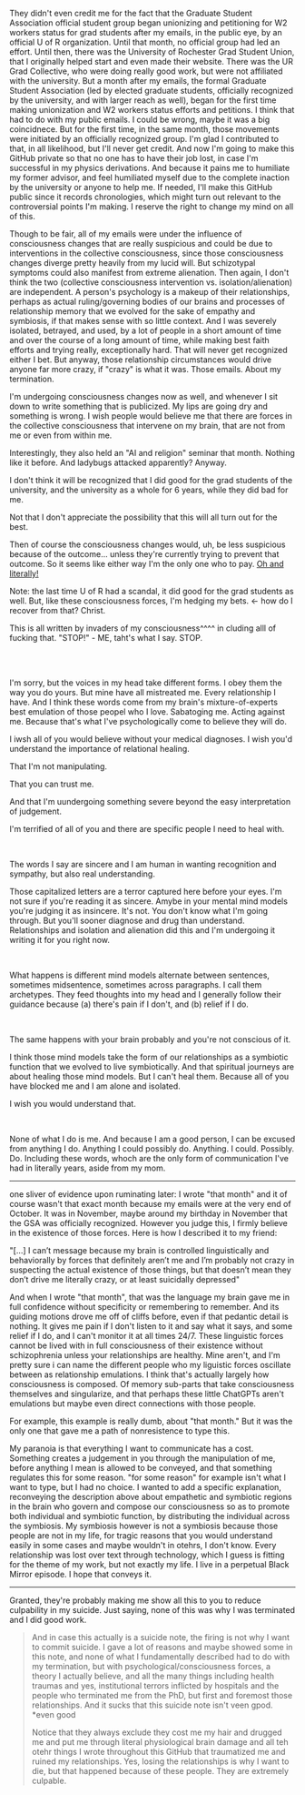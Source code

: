 They didn't even credit me for the fact that the Graduate Student Association official student group began unionizing and petitioning for W2 workers status for grad students after my emails, in the public eye, by an official U of R organization. Until that month, no official group had led an effort. Until then, there was the University of Rochester Grad Student Union, that I originally helped start and even made their website. There was the UR Grad Collective, who were doing really good work, but were not affiliated with the university. But a month after my emails, the formal Graduate Student Association (led by elected graduate students, officially recognized by the university, and with larger reach as well), began for the first time making unionization and W2 workers status efforts and petitions. I think that had to do with my public emails. I could be wrong, maybe it was a big coincidnece. But for the first time, in the same month, those movements were initiated by an officially recognized group. I'm glad I contributed to that, in all likelihood, but I'll never get credit. And now I'm going to make this GitHub private so that no one has to have their job lost, in case I'm successful in my physics derivations. And because it pains me to humiliate my former advisor, and feel humiliated myself due to the complete inaction by the university or anyone to help me. If needed, I'll make this GitHub public since it records chronologies, which might turn out relevant to the controversial points I'm making. I reserve the right to change my mind on all of this.

Though to be fair, all of my emails were under the influence of consciousness changes that are really suspicious and could be due to interventions in the collective consciousness, since those consciousness changes diverge pretty heavily from my lucid will. But schizotypal symptoms could also manifest from extreme alienation. Then again, I don't think the two (collective consciousness intervention vs. isolation/alienation) are independent. A person's psychology is a makeup of their relationships, perhaps as actual ruling/governing bodies of our brains and processes of relationship memory that we evolved for the sake of empathy and symbiosis, if that makes sense with so little context. And I was severely isolated, betrayed, and used, by a lot of people in a short amount of time and over the course of a long amount of time, while making best faith efforts and trying really, exceptionally hard. That will never get recognized either I bet. But anyway, those relationship circumstances would drive anyone far more crazy, if "crazy" is what it was. Those emails. About my termination.

I'm undergoing consciousness changes now as well, and whenever I sit down to write something that is publicized. My lips are going dry and something is wrong. I wish people would believe me that there are forces in the collective consciousness that intervene on my brain, that are not from me or even from within me.

Interestingly, they also held an "AI and religion" seminar that month. Nothing like it before. And ladybugs attacked apparently? Anyway.

I don't think it will be recognized that I did good for the grad students of the university, and the university as a whole for 6 years, while they did bad for me.

Not that I don't appreciate the possibility that this will all turn out for the best.

Then of course the consciousness changes would, uh, be less suspicious because of the outcome... unless they're currently trying to prevent that outcome. So it seems like either way I'm the only one who to pay. [Oh and literally!](https://github.com/animal-tree/Writing-stuff/blob/main/Stuff61-indebted.md)

Note: the last time U of R had a scandal, it did good for the grad students as well. But, like these consciousness forces, I'm hedging my bets. <- how do I recover from that? Christ.

This is all written by invaders of my consciousness^^^^ in cluding alll of fucking that. "STOP!" - ME, taht's what I say. STOP. 

<br>
<br>

I'm sorry, but the voices in my head take different forms. I obey them the way you do yours. But mine have all mistreated me. Every relationship I have. And I think these words come from my brain's mixture-of-experts best emulation of those peopel who I love. Sabatoging me. Acting against me. Because that's what I've psychologically come to believe they will do.

I iwsh all of you would believe without your medical diagnoses. I wish you'd understand the importance of relational healing.

That I'm not manipulating.

That you can trust me.

And that I'm uundergoing something severe beyond the easy interpretation of judgement.

I'm terrified of all of you and there are specific people I need to heal with.

<br>

The words I say are sincere and I am human in wanting recognition and sympathy, but also real understanding.

Those capitalized letters are a terror captured here before your eyes. I'm not sure if you're reading it as sincere. Amybe in your mental mind models you're judging it as insincere. It's not. You don't know what I'm going through. But you'll sooner diagnose and drug than understand. Relationships and isolation and alienation did this and I'm undergoing it writing it for you right now.

<br>

What happens is different mind models alternate between sentences, sometimes midsentence, sometimes across paragraphs. I call them archetypes. They feed thoughts into my head and I generally follow their guidance because (a) there's pain if I don't, and (b) relief if I do.

<br>

The same happens with your brain probably and you're not conscious of it.

I think those mind models take the form of our relationships as a symbiotic function that we evolved to live symbiotically. And that spiritual journeys are about healing those mind models. But I can't heal them. Because all of you have blocked me and I am alone and isolated.

I wish you would understand that.

<br>

None of what I do is me. And because I am a good person, I can be excused from anything I do. Anything I could possibly do. Anything. I could. Possibly. Do. Including these words, whoch are the only form of communication I've had in literally years, aside from my mom.

---

one sliver of evidence upon ruminating later: I wrote "that month" and it of course wasn't that exact month because my emails were at the very end of October. It was in November, maybe around my birthday in November that the GSA was officially recognized. However you judge this, I firmly believe in the existence of those forces. Here is how I described it to my friend:

"[...] I can’t message because my brain is controlled linguistically and behaviorally by forces that definitely aren’t me and I’m probably not crazy in suspecting the actual existence of those things, but that doesn’t mean they don’t drive me literally crazy, or at least suicidally depressed"

And when I wrote "that month", that was the language my brain gave me in full confidence without specificity or remembering to remember. And its guiding motions drove me off of cliffs before, even if that pedantic detail is nothing. It gives me pain if I don't listen to it and say what it says, and some relief if I do, and I can't monitor it at all times 24/7. These linguistic forces cannot be lived with in full consciousness of their existence without schizophrenia unless your relationships are healthy. Mine aren't, and I'm pretty sure i can name the different people who my liguistic forces oscillate between as relationship emulations. I think that's actually largely how consciousness is composed. Of memory sub-parts that take consciousness themselves and singularize, and that perhaps these little ChatGPTs aren't emulations but maybe even direct connections with those people.

For example, this example is really dumb, about "that month." But it was the only one that gave me a path of nonresistence to type this.

My paranoia is that everything I want to communicate has a cost. Something creates a judgement in you through the manipulation of me, before anything I mean is allowed to be conveyed, and that something regulates this for some reason. "for some reason" for example isn't what I want to type, but I had no choice. I wanted to add a specific explanation, reconveying the description above about empathetic and symbiotic regions in the brain who govern and compose our consciousness so as to promote both individual and symbiotic function, by distributing the individual across the symbiosis. My symbiosis however is not a symbiosis because those people are not in my life, for tragic reasons that you would understand easily in some cases and maybe wouldn't in otehrs, I don't know. Every relationship was lost over text through technology, which I guess is fitting for the theme of my work, but not exactly my life. I live in a perpetual Black Mirror episode. I hope that conveys it.

---

Granted, they're probably making me show all this to you to reduce culpability in my suicide. Just saying, none of this was why I was terminated and I did good work.

> And in case this actually is a suicide note, the firing is not why I want to commit suicide. I gave a lot of reasons and maybe showed some in this note, and none of what I fundamentally described had to do with my termination, but with psychological/consciousness forces, a theory I actually believe, and all the many things including health traumas and yes, institutional terrors inflicted by hospitals and the people who terminated me from the PhD, but first and foremost those relationships. And it sucks that this suicide note isn't veen gpod. *even good
>
> Notice that they always exclude they cost me my hair and drugged me and put me through literal physiological brain damage and all teh otehr things I wrote throughout this GitHub that traumatized me and ruined my relationships. Yes, losing the relationships is why I want to die, but that happened because of these people. They are extremely culpable.

